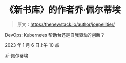 # 《新书库》的作者乔·佩尔蒂埃

> 原文：<https://thenewstack.io/author/joepellitier/>

DevOps: Kubernetes 帮助台还是自我驱动的创新？

2023 年 1 月 6 日上午 10 点

乔·佩尔蒂埃